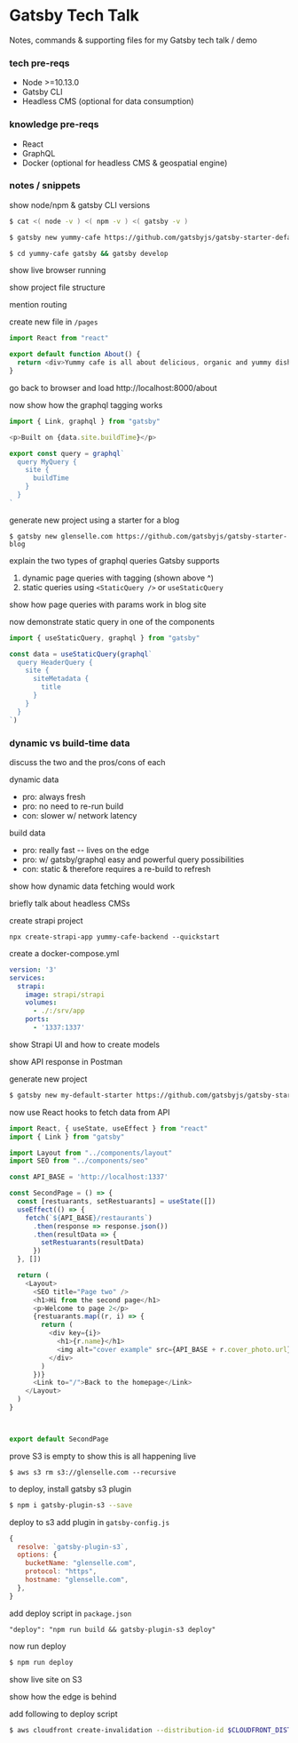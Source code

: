 # Gatsby Tech Talk
Notes, commands &amp; supporting files for my Gatsby tech talk / demo

### tech pre-reqs
- Node >=10.13.0
- Gatsby CLI
- Headless CMS (optional for data consumption)

### knowledge pre-reqs
- React
- GraphQL
- Docker (optional for headless CMS & geospatial engine)

### notes / snippets

show node/npm & gatsby CLI versions

```bash
$ cat <( node -v ) <( npm -v ) <( gatsby -v )
```

```bash
$ gatsby new yummy-cafe https://github.com/gatsbyjs/gatsby-starter-default
```

```bash
$ cd yummy-cafe gatsby && gatsby develop
```

show live browser running

show project file structure

mention routing

create new file in `/pages`

```javascript
import React from "react"

export default function About() {
  return <div>Yummy cafe is all about delicious, organic and yummy dishes and drinks. Yum.</div>
}
```

go back to browser and load http://localhost:8000/about

now show how the graphql tagging works

```javascript
import { Link, graphql } from "gatsby"

<p>Built on {data.site.buildTime}</p>

export const query = graphql`
  query MyQuery {
    site {
      buildTime
    }
  }
`
```

generate new project using a starter for a blog

```
$ gatsby new glenselle.com https://github.com/gatsbyjs/gatsby-starter-blog
```

explain the two types of graphql queries Gatsby supports

1. dynamic page queries with tagging (shown above ^)
2. static queries using `<StaticQuery />` or `useStaticQuery`

show how page queries with params work in blog site

now demonstrate static query in one of the components

```javascript
import { useStaticQuery, graphql } from "gatsby"

const data = useStaticQuery(graphql`
  query HeaderQuery {
    site {
      siteMetadata {
        title
      }
    }
  }
`)
```

### dynamic vs build-time data
discuss the two and the pros/cons of each

dynamic data
- pro: always fresh
- pro: no need to re-run build
- con: slower w/ network latency

build data
- pro: really fast -- lives on the edge
- pro: w/ gatsby/graphql easy and powerful query possibilities
- con: static & therefore requires a re-build to refresh

show how dynamic data fetching would work

briefly talk about headless CMSs

create strapi project

```
npx create-strapi-app yummy-cafe-backend --quickstart
```

create a docker-compose.yml

```yaml
version: '3'
services:
  strapi:
    image: strapi/strapi
    volumes:
      - ./:/srv/app
    ports:
      - '1337:1337'
```

show Strapi UI and how to create models

show API response in Postman

generate new project
```bash
$ gatsby new my-default-starter https://github.com/gatsbyjs/gatsby-starter-default
```


now use React hooks to fetch data from API

```javascript
import React, { useState, useEffect } from "react"
import { Link } from "gatsby"

import Layout from "../components/layout"
import SEO from "../components/seo"

const API_BASE = 'http://localhost:1337'

const SecondPage = () => {
  const [restuarants, setRestuarants] = useState([])
  useEffect(() => {
    fetch(`${API_BASE}/restaurants`)
      .then(response => response.json())
      .then(resultData => {
        setRestuarants(resultData)
      })
  }, [])

  return (
    <Layout>
      <SEO title="Page two" />
      <h1>Hi from the second page</h1>
      <p>Welcome to page 2</p>
      {restuarants.map((r, i) => {
        return (
          <div key={i}>
            <h1>{r.name}</h1>
            <img alt="cover example" src={API_BASE + r.cover_photo.url} />
          </div>
        )
      })}
      <Link to="/">Back to the homepage</Link>
    </Layout>
  )
}



export default SecondPage
```

prove S3 is empty to show this is all happening live

```
$ aws s3 rm s3://glenselle.com --recursive
```

to deploy, install gatsby s3 plugin

```bash
$ npm i gatsby-plugin-s3 --save
```

deploy to s3 add plugin in `gatsby-config.js`

```javascript
{
  resolve: `gatsby-plugin-s3`,
  options: {
    bucketName: "glenselle.com",
    protocol: "https",
    hostname: "glenselle.com",
  },
}
```

add deploy script in `package.json`

```
"deploy": "npm run build && gatsby-plugin-s3 deploy"
```

now run deploy

```bash
$ npm run deploy
```

show live site on S3

show how the edge is behind

add following to deploy script

```bash
$ aws cloudfront create-invalidation --distribution-id $CLOUDFRONT_DISTRIBUTION --paths \"/*\""
```